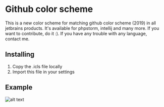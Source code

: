 # Github color scheme
This is a new color scheme for matching github color scheme (2019) in all jetbrains products. It's available for phpstorm, intellij and many more. If you want to contribute, do it :). If you have any trouble with any language, contact me.

## Installing
1. Copy the .icls file locally
2. Import this file in your settings

## Example
![alt text](https://github.com/Fasteel/jetbrains-github-color-schemes/blob/master/images/2.png)
